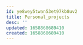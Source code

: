 ```yaml
---
id: ye8wey5twan53et97kb8uv2
title: Personal_projects
desc: ''
updated: 1658868689410
created: 1658868689410
---
```

